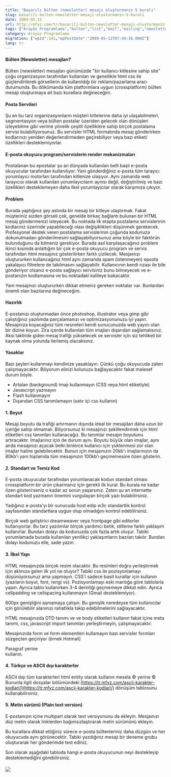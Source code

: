 ```yaml
---
title: "Başarılı bülten (newsletter) mesajı oluşturmanın 5 kuralı"
slug: basarili-bulten-newsletter-mesaji-olusturmanin-5-kurali
date: 2009-05-12
url: http://mfyz.com/tr/basarili-bulten-newsletter-mesaji-olusturmanin-5-kurali/
tags: ["Arayüz Programlama","bulten","list","mail","mailing","newsletter"]
category: Arayüz Programlama
migration: {"wpId":141,"wpPostDate":"2009-05-12T07:49:36.000Z"}
lang: tr
---
```


#### Bülten (Newsletter) mesajları?

Bülten (newsletter) mesajları günümüzde "bir kullanıcı kitlesine sahip site" çoğu organizasyon tarafından kullanılan ve genellikle html css ile güçlendirilerek görsellerin de kullanıldığı bir reklam/pazarlama aracı durumunda. Bu dökümanda tüm platformlara uygun (crossplatform) bülten mesajı oluşturmaya ait bazı kurallara değineceğim.

#### Posta Servileri

Şu an bu tarz organizasyonların müşteri kitlelerine daha iyi ulaşabilmeleri, segmentasyon veya bülten postalar üzeriden gelecek olan dönüşleri izleyebilme gibi verime yönelik çeşitli özelliklere sahip birçok postalama servisi bulabiliyorsunuz. Bu servisler HTML formatında mesaj gönderirken kodlarınızı yeniden değerlendirmeden geçirebiliyor veya bazı etiket/özellikleri desteklemiyorlar.

#### E-posta okuyucu program/servislerin render mekanizmaları

Postalanan bu epostalar şu an dünyada kullanılan belli başlı e-posta okuyucular tarafından kullanılıyor. Yani gönderdiğiniz e-posta tüm tarayıcı yorumlayıcı motorları tarafından kitlenize ulaşıyor. Aynı zamanda web tarayıcısı olarak kullanılan yorumlayıcıların aynısı değil, değiştirilmiş ve bazı özellikleri desteklemeyen daha ilkel yorumlayıcılar olarak karşımıza çıkıyor.

#### Problem

Burada yaptığınız şey aslında bir mesajı bir kitleye ulaştırmak. Fakat müşteriniz sizden görseli çok, genelde birkaç bağlantı bulunan bir HTML mesaj göndermenizi isteyecek. Bu noktada ilk etapta postalama servislerinin kodlarınız üzerinde yapabileceği olası değişiklikleri düşünmek gerekecek. Profesyonel destek veren postalama servislerinin çoğunda kodunuza dokunulmadan gönderilmesini sağlayabiliyorsunuz ama böyle bir faktörün bulunduğunu da bilmeniz gerekiyor. Burada asıl karşılaşacağınız problem ikinci kısımda anlattığım bir çok e-posta okuyucu program ve servis tarafından html mesajınız gösterilirken farklı çizilecek. Mesjaınızı oluştururken kullancağınız html aynı zamanda spam (istenmeyen) eposta yakalayıcı filtrelere de takılmasını sağlayabilir. Kullanıcının kendi rızası ile bile gönderiyor olsanız e-posta sağlayıcı servisiniz bunu bilmeyecek ve e-postanızın kodlamasına ve bu noktadaki kaliteye bakacaktır.

Yani mesajınızı oluştururken dikkat etmeniz gereken noktalar var. Bunlardan önemli olan bazılarına değineceğim.

#### Hazırlık

E-postanızı oluşturmadan önce photoshop, illustrator veya gimp gibi çalıştığınız yazılımda parçalamanızı ve optimizasyonunuzu iyi yapın. Mesajınıza koyacağınız tüm nesneleri kendi sunucunuzda web yayını olan bir dizine koyun. Zira içerde kullanılan tüm imajları dışarıdan sağlamalısınız. Aksi taktirde giden mesaj trafiği yükselecek ve servisler için siz tehlikeli bir kaynak olma yolunda ilerlemiş olacaksınız.

#### Yasaklar

Bazı şeyleri kullanmayı kendinize yasaklayın. Çünkü çoğu okuyucuda zaten çalışmayacaktır. Biliyorum elinizi kolunuzu bağlayacaktır fakat malesef durum böyle.

*   Artalan (background) imajı kullanmayın (CSS veya html etiketiyle)
*   Javascript yazmayın
*   Flash kullanmayın
*   Dışarıdan CSS tanımlamayın (satır içi css kullanın)

#### 1\. Boyut

Mesajı boyutu da trafiği artırmanın dışında ideal bir mesajdan daha uzun bir içeriğe sahip olmamalı. Biliyorsunuz ki mesajınızı şekillendirmek için html etiketleri css tanımları kullanacağız. Bu tanımlar mesajın boyutunu artıracaktır. İmajlarınız için de durum aynı. Boyutu büyük olan imajlar, aynı anda mesajınızı açacak belki binlerce kullanıcı için yüklenmesi zor olan imajlar haline gelebilecektir. Bunun için mesjaınızın 20kb'ı imajlarınızın da 80kb'ı yani toplamda tüm mesajınızın 100kb'ı geçmemesine özen gösterin.

#### 2\. Standart ve Temiz Kod

E-posta okuyucular tarafından yorumlanacak kodun standart olması crossplatform bir ürün çıkarmanız için gerekli ilk kural. Bu kurala ne kadar özen gösterirseniz o kadar az sorun yaşarsınız. Zaten şu an internette standart kod yazmanın önemini vurgulayan birçok yazı bulabilirsiniz.

Yadığınız e-posta'yı bir sunucuda host edip w3c standartlık kontrol sayfasından standartlara uygun olup olmadığını kontrol edebilirsiniz.

Birçok web geliştirici dreamweaver veya frontpage gibi editorler kullanıyorlar. Bu tarz yazılımlar birçok yardımcı betik, stilleme farklı yaklaşım kullanırlar. Bundan dolayı da kodunuzda çok fazla artık oluşur. Tabiki yorumlamada burada kullanılan yenilikçi yaklaşımların bazıları takılır. Bundan dolayı kodunuzu elle, sade yazın.

#### 3\. İlkel Yapı

HTML mesajınızda birçok resim olacaktır. Bu resimleri doğru yerleştirmek için aklınıza gelen ilk yol ne oluyor? Tabiki css ile pozisyonlamayı düşünüyorsunuz ama yapmayın. CSS'i sadece basit kurallar için kullanın (yazıların boyut, font, rengi vs). Pozisyonlamayı eski mantığa göre tablolarla yapın. Ayrıca tablo kullanırken 3-4 derinliği geçmemeye dikkat edin. Ayrıca cellpadding ve cellspacing kullanmayın (Gmail desteklemiyor).

600px genişliğini aşmamaya çalışın. Bu genişlik neredeyse tüm kullanıcılar için görülebilir alanınızı rahatlıkla takip edebilmelerini sağlayacaktır.

HTML mesajınızda DTD tanımı ve <html> ve body etiketleri kullanın fakat içine meta tanımı, css, javascript import tanımları yerleştirmeyin, çalışmayacaktır.

Mesajınızıda form ve form elementleri kullamayın bazı servisler formları süzgeçten geçiriyor (örnek Hotmail)

Paragraf yerine <br> kullanın.

#### 4\. Türkçe ve ASCII dışı karakterler

ASCII dışı tüm karakterleri html entity olarak kullanın mesela © yerine &copy; Bununla ilgili dosyalar bölümündeki [https://tr.mfyz.com/ascii-karakter-kodlari/](https://tr.mfyz.com/ascii-karakter-kodlari/) dönüşüm tablosunu kullanabilirsiniz.

#### 5\. Metin sürümü (Plain text version)

E-postanızın içine multipart olarak text versiyonunu da ekleyin. Mesjaınızı düz metin olarak linklerden bağımsızlaştırarak metin sürümünü ekleyin.

Bu kurallara dikkat ettiğiniz sürece e-posta bültenleriniz daha düzgün ve her okuyucuda aynı görünecektir. Tabiki yazdığınız mesajı bir deneme grubu oluşturarak her gönderimde test ediniz.

Son olarak aşağıdaki tabloda hangi e-posta okuyucunun neyi destekleyip desteklemediğini görebilirsiniz.

#### ![](/images/archive/tr/2009/05/email-html-coding-support-table.png)